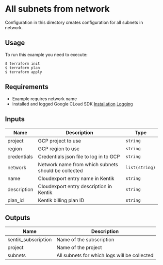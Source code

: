 # All subnets from network

Configuration in this directory creates configuration for all subnets in network.

## Usage

To run this example you need to execute:
```
$ terraform init
$ terraform plan
$ terraform apply
```

## Requirements

* Example requires network name
* Installed and logged Google CLoud SDK [Installation](https://cloud.google.com/sdk/docs/install) [Logging](https://cloud.google.com/sdk/gcloud/reference/auth/activate-service-account)

## Inputs

| Name | Description | Type |
|------|-------------|------|
| project | GCP project to use| `string` |
| region | GCP region to use | `string` |
| credentials | Credentials json file to log in to GCP | `string` |
| network | Network name from which subnets should be collected | `list(string)` |
| name | Cloudexport entry name in Kentik | `string` |
| description | Cloudexport entry description in Kentik | `string` |
| plan\_id | Kentik billing plan ID | `string` |

## Outputs

| Name | Description |
|------|-------------|
| kentik_subscription | Name of the subscription |
| project | Name of the project |
| subnets | All subnets for which logs will be collected |